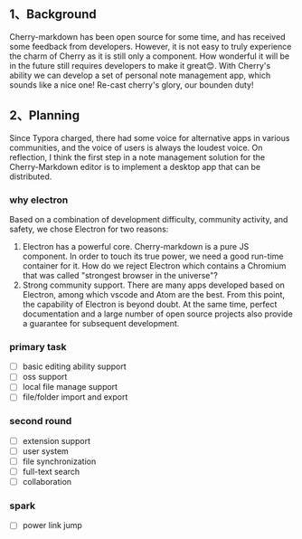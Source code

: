 ## 1、Background
Cherry-markdown has been open source for some time, and has received some feedback from developers. However, it is not easy to truly experience the charm of Cherry as it is still only a component. How wonderful it will be in the future still requires developers to make it great😊. With Cherry's ability we can develop a set of personal note management app, which sounds like a nice one! Re-cast cherry's glory, our bounden duty!

## 2、Planning
Since Typora charged, there had some voice for alternative apps in various communities, and the voice of users is always the loudest voice. On reflection, I think the first step in a note management solution for the Cherry-Markdown editor is to implement a desktop app that can be distributed.
### why electron
Based on a combination of development difficulty, community activity, and safety, we chose Electron for two reasons:
1. Electron has a powerful core. Cherry-markdown is a pure JS component. In order to touch its true power, we need a good run-time container for it. How do we reject Electron which contains a Chromium that was called "strongest browser in the universe"?
2. Strong community support. There are many apps developed based on Electron, among which vscode and Atom are the best. From this point, the capability of Electron is beyond doubt. At the same time, perfect documentation and a large number of open source projects also provide a guarantee for subsequent development.

### primary task

- [ ] basic editing ability support
- [ ] oss support
- [ ] local file manage support
- [ ] file/folder import and export

###  second round

- [ ] extension support
- [ ] user system
- [ ] file synchronization
- [ ] full-text search
- [ ] collaboration

### spark

- [ ] power link jump
